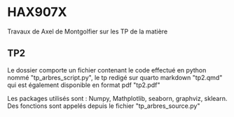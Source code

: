 # HAX907X
Travaux de Axel de Montgolfier sur les TP de la matière
## TP2 
Le dossier comporte un fichier contenant le code effectué en python nommé "tp_arbres_script.py", le tp redigé sur quarto markdown "tp2.qmd" qui est également disponible en format pdf "tp2.pdf" 

Les packages utilisés sont : Numpy, Mathplotlib, seaborn, graphviz, sklearn. Des fonctions sont appelés depuis le fichier "tp_arbres_source.py"
